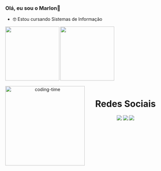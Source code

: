 ### Olá, eu sou o Marlon👋
- 🤓 Estou cursando Sistemas de Informação
  
<div>
  <a href="https://github.com/Marllonlp">
    <img height="170em" src="https://github-readme-stats.vercel.app/api?username=Marllonlp&count_private=true&include_all_commits=true&show_icons=true&theme=chartreuse-dark&hide_border=false&show_owner=true"/>
    <img  align="left" height="170em" src="https://github-readme-stats.vercel.app/api/top-langs/?username=Marllonlp&theme=chartreuse-dark&hide_border=false&&layout=compact"/>
  </a>
</div>

<div  align="center"> 
  <div style="display: inline_block"><br>
    <img align="left" height="250" alt="coding-time" src="code.gif">
   </div>

##
 <h1 align="center">Redes Sociais</h1>
<div>
  <a href=" https://www.instagram.com/marlon_mota7/" target="_blank"><img src="https://img.shields.io/badge/-Instagram-%23E4405F?style=for-the-badge&logo=instagram&logoColor=white" target="_blank"></a>
  <a href="https://www.linkedin.com/in/marlon-neves-7980ab28b/" target="_blank"><img src="https://img.shields.io/badge/-LinkedIn-%230077B5?style=for-the-badge&logo=linkedin&logoColor=white" target="_blank"></a> 
  <a href="mailto: marlonmota2019@gmail.com"><img src="https://img.shields.io/badge/-Gmail-%23333?style=for-the-badge&logo=gmail&logoColor=white" target="_blank"></a>
</div>

